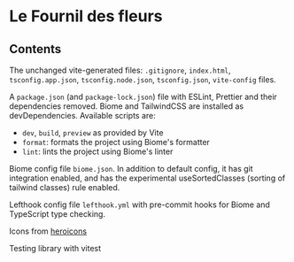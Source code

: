 # Le Fournil des fleurs

## Contents

The unchanged vite-generated files: `.gitignore`, `index.html`, `tsconfig.app.json`, `tsconfig.node.json`, `tsconfig.json`, `vite-config` files.

A `package.json` (and `package-lock.json`) file with ESLint, Prettier and their dependencies removed. Biome and TailwindCSS are installed as devDependencies. Available scripts are:

- `dev`, `build`, `preview` as provided by Vite
- `format`: formats the project using Biome's formatter
- `lint`: lints the project using Biome's linter

Biome config file `biome.json`. In addition to default config, it has git integration enabled, and has the experimental useSortedClasses (sorting of tailwind classes) rule enabled.

Lefthook config file `lefthook.yml` with pre-commit hooks for Biome and TypeScript type checking.

Icons from [heroicons](https://heroicons.com/)

Testing library with vitest
